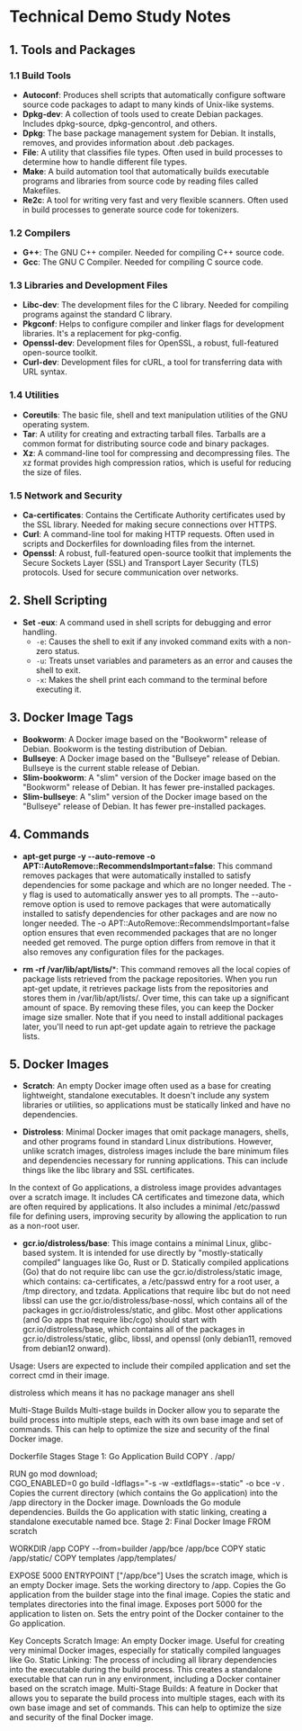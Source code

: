 # Technical Demo Study Notes

## 1. Tools and Packages

### 1.1 Build Tools

- **Autoconf**: Produces shell scripts that automatically configure software source code packages to adapt to many kinds of Unix-like systems.
- **Dpkg-dev**: A collection of tools used to create Debian packages. Includes dpkg-source, dpkg-gencontrol, and others.
- **Dpkg**: The base package management system for Debian. It installs, removes, and provides information about .deb packages.
- **File**: A utility that classifies file types. Often used in build processes to determine how to handle different file types.
- **Make**: A build automation tool that automatically builds executable programs and libraries from source code by reading files called Makefiles.
- **Re2c**: A tool for writing very fast and very flexible scanners. Often used in build processes to generate source code for tokenizers.

### 1.2 Compilers

- **G++**: The GNU C++ compiler. Needed for compiling C++ source code.
- **Gcc**: The GNU C Compiler. Needed for compiling C source code.

### 1.3 Libraries and Development Files

- **Libc-dev**: The development files for the C library. Needed for compiling programs against the standard C library.
- **Pkgconf**: Helps to configure compiler and linker flags for development libraries. It's a replacement for pkg-config.
- **Openssl-dev**: Development files for OpenSSL, a robust, full-featured open-source toolkit.
- **Curl-dev**: Development files for cURL, a tool for transferring data with URL syntax.

### 1.4 Utilities

- **Coreutils**: The basic file, shell and text manipulation utilities of the GNU operating system.
- **Tar**: A utility for creating and extracting tarball files. Tarballs are a common format for distributing source code and binary packages.
- **Xz**: A command-line tool for compressing and decompressing files. The xz format provides high compression ratios, which is useful for reducing the size of files.

### 1.5 Network and Security

- **Ca-certificates**: Contains the Certificate Authority certificates used by the SSL library. Needed for making secure connections over HTTPS.
- **Curl**: A command-line tool for making HTTP requests. Often used in scripts and Dockerfiles for downloading files from the internet.
- **Openssl**: A robust, full-featured open-source toolkit that implements the Secure Sockets Layer (SSL) and Transport Layer Security (TLS) protocols. Used for secure communication over networks.

## 2. Shell Scripting

- **Set -eux**: A command used in shell scripts for debugging and error handling.
    - `-e`: Causes the shell to exit if any invoked command exits with a non-zero status.
    - `-u`: Treats unset variables and parameters as an error and causes the shell to exit.
    - `-x`: Makes the shell print each command to the terminal before executing it.

## 3. Docker Image Tags

- **Bookworm**: A Docker image based on the "Bookworm" release of Debian. Bookworm is the testing distribution of Debian.
- **Bullseye**: A Docker image based on the "Bullseye" release of Debian. Bullseye is the current stable release of Debian.
- **Slim-bookworm**: A "slim" version of the Docker image based on the "Bookworm" release of Debian. It has fewer pre-installed packages.
- **Slim-bullseye**: A "slim" version of the Docker image based on the "Bullseye" release of Debian. It has fewer pre-installed packages.

## 4. Commands

- **apt-get purge -y --auto-remove -o APT::AutoRemove::RecommendsImportant=false**: This command removes packages that were automatically installed to satisfy dependencies for some package and which are no longer needed. The -y flag is used to automatically answer yes to all prompts. The --auto-remove option is used to remove packages that were automatically installed to satisfy dependencies for other packages and are now no longer needed. The -o APT::AutoRemove::RecommendsImportant=false option ensures that even recommended packages that are no longer needed get removed. The purge option differs from remove in that it also removes any configuration files for the packages.

- **rm -rf /var/lib/apt/lists/***: This command removes all the local copies of package lists retrieved from the package repositories. When you run apt-get update, it retrieves package lists from the repositories and stores them in /var/lib/apt/lists/. Over time, this can take up a significant amount of space. By removing these files, you can keep the Docker image size smaller. Note that if you need to install additional packages later, you'll need to run apt-get update again to retrieve the package lists.


## 5. Docker Images

- **Scratch**: An empty Docker image often used as a base for creating lightweight, standalone executables. It doesn't include any system libraries or utilities, so applications must be statically linked and have no dependencies.

- **Distroless**: Minimal Docker images that omit package managers, shells, and other programs found in standard Linux distributions. However, unlike scratch images, distroless images include the bare minimum files and dependencies necessary for running applications. This can include things like the libc library and SSL certificates.

In the context of Go applications, a distroless image provides advantages over a scratch image. It includes CA certificates and timezone data, which are often required by applications. It also includes a minimal /etc/passwd file for defining users, improving security by allowing the application to run as a non-root user.

- **gcr.io/distroless/base**: This image contains a minimal Linux, glibc-based system. It is intended for use directly by "mostly-statically compiled" languages like Go, Rust or D. Statically compiled applications (Go) that do not require libc can use the gcr.io/distroless/static image, which contains: ca-certificates, a /etc/passwd entry for a root user, a /tmp directory, and tzdata. Applications that require libc but do not need libssl can use the gcr.io/distroless/base-nossl, which contains all of the packages in gcr.io/distroless/static, and glibc. Most other applications (and Go apps that require libc/cgo) should start with gcr.io/distroless/base, which contains all of the packages in gcr.io/distroless/static, glibc, libssl, and openssl (only debian11, removed from debian12 onward).

Usage: Users are expected to include their compiled application and set the correct cmd in their image.


distroless which means it has no package manager ans shell


Multi-Stage Builds
Multi-stage builds in Docker allow you to separate the build process into multiple steps, each with its own base image and set of commands. This can help to optimize the size and security of the final Docker image.

Dockerfile Stages
Stage 1: Go Application Build
COPY . /app/

RUN go mod download; \
    CGO_ENABLED=0 go build -ldflags="-s -w -extldflags=-static" -o bce -v .
Copies the current directory (which contains the Go application) into the /app directory in the Docker image.
Downloads the Go module dependencies.
Builds the Go application with static linking, creating a standalone executable named bce.
Stage 2: Final Docker Image
FROM scratch

WORKDIR /app
COPY --from=builder /app/bce /app/bce
COPY static /app/static/
COPY templates /app/templates/

EXPOSE 5000
ENTRYPOINT ["/app/bce"]
Uses the scratch image, which is an empty Docker image.
Sets the working directory to /app.
Copies the Go application from the builder stage into the final image.
Copies the static and templates directories into the final image.
Exposes port 5000 for the application to listen on.
Sets the entry point of the Docker container to the Go application.

Key Concepts
Scratch Image: An empty Docker image. Useful for creating very minimal Docker images, especially for statically compiled languages like Go.
Static Linking: The process of including all library dependencies into the executable during the build process. This creates a standalone executable that can run in any environment, including a Docker container based on the scratch image.
Multi-Stage Builds: A feature in Docker that allows you to separate the build process into multiple stages, each with its own base image and set of commands. This can help to optimize the size and security of the final Docker image.